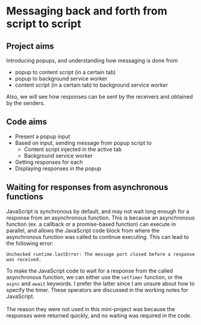 # Messaging back and forth from script to script
## Project aims
Introducing popups, and understanding how messaging is done from

- popup to content script (in a certain tab)
- popup to background service worker
- content script (in a certain tab) to background service worker

Also, we will see how responses can be sent by the receivers and obtained by the senders.

## Code aims
- Present a popup input
- Based on input, sending message from popup script to
    - Content script injected in the active tab
    - Background service worker
- Getting responses for each
- Displaying responses in the popup

## Waiting for responses from asynchronous functions
JavaScript is synchronous by default, and may not wait long enough for a response from an asynchronous function. This is because an asynchronous function (ex. a callback or a promise-based function) can execute in parallel, and allows the JavaScript code block from where the asynchronous function was called to continue executing. This can lead to the following error:
```
Unchecked runtime.lastError: The message port closed before a response was received.
```

To make the JavaScript code to wait for a response from the called asynchronous function, we can either use the `setTimer` function, or the `async` and `await` keywords. I prefer the latter since I am unsure about how to specify the timer. These operators are discussed in the working notes for JavaScript.
<br><br>
The reason they were not used in this mini-project was because the responses were returned quickly, and no waiting was required in the code.